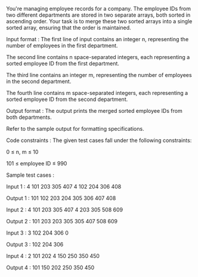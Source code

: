 ﻿You're managing employee records for a company. The employee IDs from two different departments are stored in two separate arrays, both sorted in ascending order. Your task is to merge these two sorted arrays into a single sorted array, ensuring that the order is maintained.

Input format :
The first line of input contains an integer n, representing the number of employees in the first department.

The second line contains n space-separated integers, each representing a sorted employee ID from the first department.

The third line contains an integer m, representing the number of employees in the second department.

The fourth line contains m space-separated integers, each representing a sorted employee ID from the second department.

Output format :
The output prints the merged sorted employee IDs from both departments.



Refer to the sample output for formatting specifications.

Code constraints :
The given test cases fall under the following constraints:

0 ≤ n, m ≤ 10

101 ≤ employee ID ≤ 990

Sample test cases :

Input 1 :
4
101 203 305 407
4
102 204 306 408

Output 1 :
101 102 203 204 305 306 407 408 

Input 2 :
4
101 203 305 407
4
203 305 508 609

Output 2 :
101 203 203 305 305 407 508 609 

Input 3 :
3
102 204 306
0

Output 3 :
102 204 306 

Input 4 :
2
101 202
4
150 250 350 450

Output 4 :
101 150 202 250 350 450 
